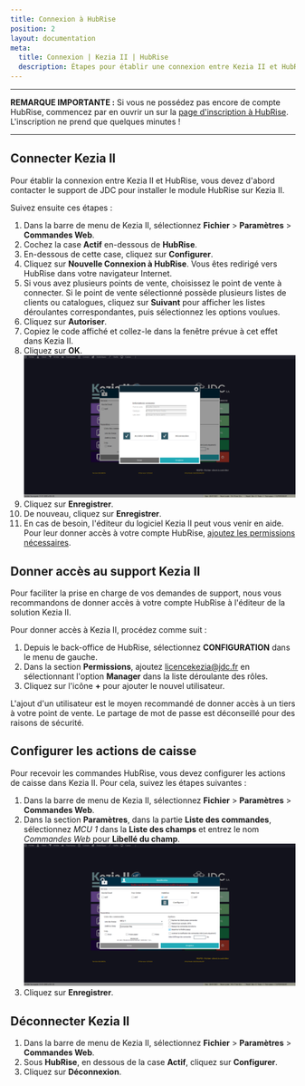 ```yaml
---
title: Connexion à HubRise
position: 2
layout: documentation
meta:
  title: Connexion | Kezia II | HubRise
  description: Étapes pour établir une connexion entre Kezia II et HubRise. Connectez votre caisse et synchronisez vos données avec d'autres applications.
---
```


---

**REMARQUE IMPORTANTE :** Si vous ne possédez pas encore de compte HubRise, commencez par en ouvrir un sur la [page d'inscription à HubRise](https://manager.hubrise.com/signup). L'inscription ne prend que quelques minutes !

---

## Connecter Kezia II

Pour établir la connexion entre Kezia II et HubRise, vous devez d'abord contacter le support de JDC pour installer le module HubRise sur Kezia II.

Suivez ensuite ces étapes :

1. Dans la barre de menu de Kezia II, sélectionnez **Fichier** > **Paramètres** > **Commandes Web**.
1. Cochez la case **Actif** en-dessous de **HubRise**.
1. En-dessous de cette case, cliquez sur **Configurer**.
1. Cliquez sur **Nouvelle Connexion à HubRise**. Vous êtes redirigé vers HubRise dans votre navigateur Internet.
1. Si vous avez plusieurs points de vente, choisissez le point de vente à connecter. Si le point de vente sélectionné possède plusieurs listes de clients ou catalogues, cliquez sur **Suivant** pour afficher les listes déroulantes correspondantes, puis sélectionnez les options voulues.
1. Cliquez sur **Autoriser**.
1. Copiez le code affiché et collez-le dans la fenêtre prévue à cet effet dans Kezia II.
1. Cliquez sur **OK**.
   ![Connexion à HubRise - HubRise connecté](../images/001-fr-kezia-connexion-hubrise.png)
1. Cliquez sur **Enregistrer**.
1. De nouveau, cliquez sur **Enregistrer**.
1. En cas de besoin, l'éditeur du logiciel Kezia II peut vous venir en aide. Pour leur donner accès à votre compte HubRise, [ajoutez les permissions nécessaires](/apps/kezia/connect-hubrise#donner-acc-s-au-support-de-kezia-ii).

## Donner accès au support Kezia II

Pour faciliter la prise en charge de vos demandes de support, nous vous recommandons de donner accès à votre compte HubRise à l'éditeur de la solution Kezia II.

Pour donner accès à Kezia II, procédez comme suit :

1. Depuis le back-office de HubRise, sélectionnez **CONFIGURATION** dans le menu de gauche.
1. Dans la section **Permissions**, ajoutez licencekezia@jdc.fr en sélectionnant l'option **Manager** dans la liste déroulante des rôles.
1. Cliquez sur l'icône **+** pour ajouter le nouvel utilisateur.

L'ajout d'un utilisateur est le moyen recommandé de donner accès à un tiers à votre point de vente. Le partage de mot de passe est déconseillé pour des raisons de sécurité.

## Configurer les actions de caisse

Pour recevoir les commandes HubRise, vous devez configurer les actions de caisse dans Kezia II. Pour cela, suivez les étapes suivantes :

1. Dans la barre de menu de Kezia II, sélectionnez **Fichier** > **Paramètres** > **Commandes Web**.
1. Dans la section **Paramètres**, dans la partie **Liste des commandes**, sélectionnez _MCU 1_ dans la **Liste des champs** et entrez le nom _Commandes Web_ pour **Libellé du champ**.
   ![Connexion à HubRise - Configuration des commandes](../images/002-fr-kezia-configuration-commandes.png)
1. Cliquez sur **Enregistrer**.

## Déconnecter Kezia II

1. Dans la barre de menu de Kezia II, sélectionnez **Fichier** > **Paramètres** > **Commandes Web**.
1. Sous **HubRise**, en dessous de la case **Actif**, cliquez sur **Configurer**.
1. Cliquez sur **Déconnexion**.
